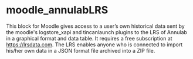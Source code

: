 # moodle_annulabLRS
This block for Moodle gives access to a user’s own historical data sent by the moodle's logstore_xapi and tincanlaunch plugins to the LRS of Annulab in a graphical format and data table.  It requires a free subscription at https://lrsdata.com.  The LRS enables anyone who is connected to import his/her own data in a JSON format file archived into a ZIP file.
